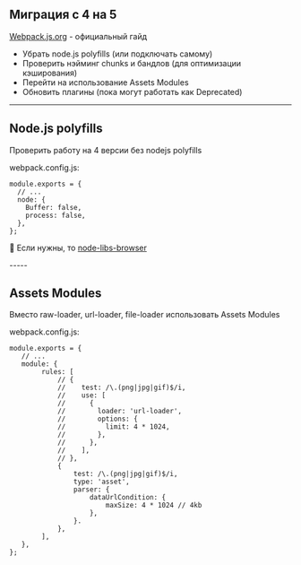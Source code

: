 ## Миграция с 4 на 5
[Webpack.js.org](https://webpack.js.org/migrate/5/) - официальный гайд
- Убрать node.js polyfills (или подключать самому) <!-- .element: class="fragment" -->
- Проверить нэйминг chunks и бандлов (для оптимизации кэширования) <!-- .element: class="fragment" -->
- Перейти на использование Assets Modules <!-- .element: class="fragment" -->
- Обновить плагины (пока могут работать как Deprecated) <!-- .element: class="fragment" -->
-----
<!-- .slide: data-menu-title="Node.js polyfills" -->
<h2 data-id="code-title">Node.js polyfills</h2>
<p data-id="code-description" class="reveal r-hstack justify-start">Проверить работу на 4 версии без nodejs polyfills</p>
<p data-id="code-filename" class="reveal r-hstack justify-start">webpack.config.js:</p>
<pre data-id="code-animation"><code class="javascript" data-trim>module.exports = {
  // ...
  node: {
    Buffer: false,
    process: false,
  },
};
</code></pre>
<p class="reveal fragment r-hstack justify-start">🧐&nbsp;Если нужны, то&nbsp;<a href="https://github.com/webpack/node-libs-browser">node-libs-browser</a></p>
-----
<!-- .slide: data-menu-title="Assets Modules" -->
<h2 data-id="code-title">Assets Modules</h2>
<p class="reveal r-hstack justify-start">Вместо raw-loader, url-loader, file-loader использовать Assets Modules</p>
<p data-id="code-filename" class="reveal r-hstack justify-start">webpack.config.js:</p>
<pre data-id="code-animation"><code class="javascript" data-trim data-line-numbers="|5-15|16-24">module.exports = {
   // ...
   module: {
        rules: [
            // {
            //    test: /\.(png|jpg|gif)$/i,
            //    use: [
            //      {
            //        loader: 'url-loader',
            //        options: {
            //          limit: 4 * 1024,
            //        },
            //      },
            //    ],
            // },
            {
                test: /\.(png|jpg|gif)$/i,
                type: 'asset',
                parser: {
                    dataUrlCondition: {
                        maxSize: 4 * 1024 // 4kb
                    },
                }.
            },
        ],
   },
};
</code></pre>
